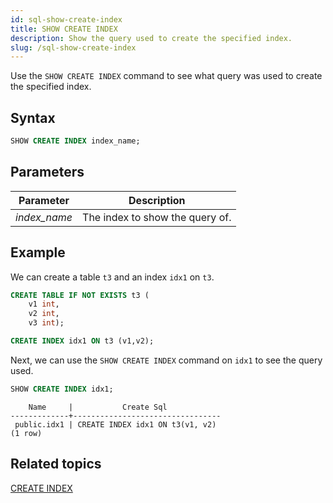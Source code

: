 ```yaml
---
id: sql-show-create-index
title: SHOW CREATE INDEX
description: Show the query used to create the specified index. 
slug: /sql-show-create-index
---
```


Use the `SHOW CREATE INDEX` command to see what query was used to create the specified index. 

## Syntax

```sql
SHOW CREATE INDEX index_name;
```

## Parameters
|Parameter    | Description|
|---------------|------------|
|*index_name* |The index to show the query of.|

## Example

We can create a table `t3` and an index `idx1` on `t3`.

```sql
CREATE TABLE IF NOT EXISTS t3 (
    v1 int, 
    v2 int, 
    v3 int);

CREATE INDEX idx1 ON t3 (v1,v2);
```

Next, we can use the `SHOW CREATE INDEX` command on `idx1` to see the query used.

```sql
SHOW CREATE INDEX idx1;
```

```
    Name     |           Create Sql            
-------------+---------------------------------
 public.idx1 | CREATE INDEX idx1 ON t3(v1, v2)
(1 row)
```

## Related topics

[CREATE INDEX](/sql-create-index.md)